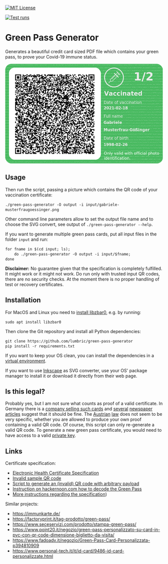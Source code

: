 [![MIT License](https://badgen.net/github/license/lumbric/green-pass-generator)](https://choosealicense.com/licenses/mit/)

[![Test runs](https://github.com/lumbric/green-pass-generator/actions/workflows/tests.yml/badge.svg)](https://github.com/lumbric/green-pass-generator/actions/workflows/tests.yml)

Green Pass Generator
====================

Generates a beautiful credit card sized PDF file which contains your green pass, to prove your
Covid-19 immune status.


![Example Green Pass](output/greenpass-gabriele-musterfraugoessinger.png)


Usage
-----

Then run the script, passing a picture which contains the QR code of your vaccination certificate:

    ./green-pass-generator -O output -i input/gabriele-musterfraugoessinger.png


Other command line parameters allow to set the output file name and to choose the SVG convert, see
output of `./green-pass-generator --help`.

If you want to generate multiple green pass cards, put all input files in the folder `input` and
run:

    for fname in $(cd input; ls);
        do ./green-pass-generator -O output -i input/$fname;
    done

**Disclaimer:** No guarantee given that the specification is completely fulfilled. It might work or
it might not work. Do run only with trusted input QR codes, there are no security checks. At the
moment there is no proper handling of test or recovery certificates.


Installation
------------

For MacOS and Linux you need to [install libzbar0](https://pypi.org/project/pyzbar/#installation),
e.g. by running:

    sudo apt install libzbar0

Then clone the Git repository and install all Python dependencies:

    git clone https://github.com/lumbric/green-pass-generator
    pip install -r requirements.txt

If you want to keep your OS clean, you can install the dependencies in a
[virtual environment](https://docs.python.org/3/tutorial/venv.html#creating-virtual-environments).

If you want to use [Inkscape](https://inkscape.org/) as SVG converter, use your OS' package manager
to install it or download it directly from their web page.


Is this legal?
--------------

Probably yes, but I am not sure what counts as proof of a valid certificate. In
Germany there is a [company selling such cards](https://immunkarte.de/) and
[several](https://praxistipps.chip.de/digitaler-impfpass-ohne-handy-nutzen-impfnachweis-ohne-smartphone_135563)
[newspaper](https://www.stuttgarter-nachrichten.de/inhalt.digitaler-impfpass-ohne-smartphone-mhsd.21f955ae-b81d-4410-a7aa-0a035a7feec7.html)
[articles](https://www.stuttgarter-nachrichten.de/inhalt.digitaler-impfpass-scheckkarte-mhsd.19d21b0c-1cbb-4345-8589-be23ec84fc01.html)
suggest that it should be fine. The [Austrian](https://www.ris.bka.gv.at/eli/bgbl/1950/186/P4b/NOR40238371?ResultFunctionToken=84eafd3c-8dcb-4e99-9191-5fadac1d04a1&Position=1&Sort=1%7cDesc&Abfrage=Bundesnormen&Kundmachungsorgan=&Index=&Titel=EpiG&Gesetzesnummer=&VonArtikel=&BisArtikel=&VonParagraf=&BisParagraf=&VonAnlage=&BisAnlage=&Typ=&Kundmachungsnummer=&Unterzeichnungsdatum=&FassungVom=27.01.2022&VonInkrafttretedatum=&BisInkrafttretedatum=&VonAusserkrafttretedatum=&BisAusserkrafttretedatum=&NormabschnittnummerKombination=Und&ImRisSeitVonDatum=&ImRisSeitBisDatum=&ImRisSeit=Undefined&ResultPageSize=100&Suchworte=)
[law](https://www.ris.bka.gv.at/GeltendeFassung.wxe?Abfrage=Bundesnormen&Gesetzesnummer=20011743)
does not seem to be very specific, whether you are allowed to produce your own proof containing a
valid QR code. Of course, this script can only re-generate a valid QR code. To generate a new
green pass certificate, you would need to have access to a valid
[private key](https://github.com/ehn-dcc-development/hcert-spec/blob/main/hcert_spec.md#62-key-management).


Links
-----

Certificate specification:
 - [Electronic Health Certificate Specification](https://github.com/ehn-dcc-development/hcert-spec/blob/main/hcert_spec.md)
 - [Invalid sample QR code](https://dgc.a-sit.at/ehn/)
 - [Script to generate an (invalid) QR code with arbitrary payload](https://github.com/ps1dr3x/greenpass-generator/)
 - [Instruction on hackernoon.com how to decode the Green Pass](https://hackernoon.com/how-to-decode-your-own-eu-vaccination-green-pass-with-a-few-lines-of-python-9v2c37s1)
 - [More instructions regarding the specification](https://www.gabriel.urdhr.fr/2021/09/22/whats-in-my-covid-cert/))

Similar projects:
 - https://immunkarte.de/
 - https://factoryprint.it/tag-prodotto/green-pass/
 - https://www.seceservizi.com/prodotto/stampa-green-pass/
 - https://www.point20.it/negozio/green-pass-personalizzato-su-card-in-pvc-con-qr-code-dimensione-biglietto-da-visita/
 - https://www.fadoadv.it/negozio/Green-Pass-Card-Personalizzata-p394810909
 - https://www.personal-tech.it/it/id-card/9486-id-card-personalizzate.html

